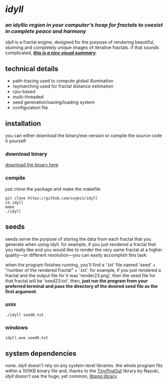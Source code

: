 # _idyll_

### _an idyllic region in your computer's heap for fractals to coexist in complete peace and harmony_
_idyll_ is a fractal engine, designed for the purpose of rendering beautiful, stunning and completely unique images of iterative fractals. if that sounds complicated, [**_this is a nice visual summary_**](https://www.youtube.com/watch?v=TIDYJsa3Z1A).

## technical details
* path-tracing used to compute global illumination
* raymarching used for fractal distance estimation
* cpu-based
* multi-threaded
* seed generation/saving/loading system
* configuration file

## installation
you can either download the binary/exe version or compile the source code it yourself

### download binary
[download the binary here](soybin.itch.io/idyll)
### compile
just clone the package and make the makefile
```
git clone https://github.com/soybin/idyll
cd idyll
make
./idyll
```

## seeds
seeds serve the purpose of storing the data from each fractal that you generate when using idyll. for example, if you just rendered a fractal that you really like and you would like to render the very same fractal at a higher quality—or different resolution—you can easily accomplish this task:

when the program finishes running, you'll find a '.txt' file named 'seed' + "number of the rendered fractal" + '.txt'. for example, if you just rendered a fractal and the output file for it was 'render23.png', then the seed file for that fractal will be 'seed23.txt'. then, **just run the program from your preferred terminal and pass the directory of the desired seed file as the first argument**.

### unix
```
./idyll seed0.txt
```
### windows
```
idyll.exe seed0.txt
```

## system dependencies
none. _idyll_ doesn't rely on any system-level libraries. the whole program fits within a 100KB binary file and, thanks to the [TinyPngOut](https://www.nayuki.io/page/tiny-png-output) library by Nayuki, _idyll_ doesn't use the huge, yet common, [libpng library](http://www.libpng.org/pub/png/libpng.html).
